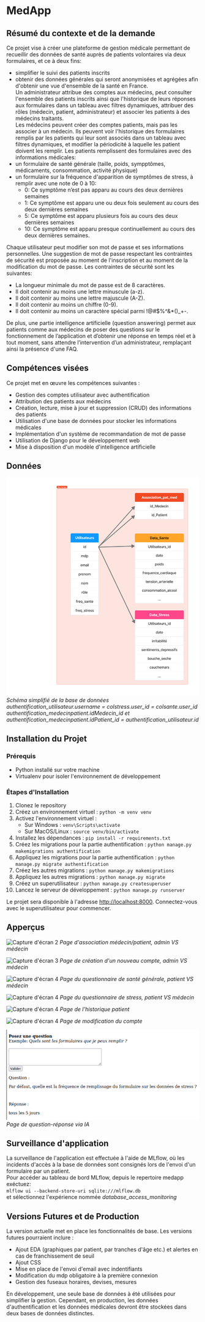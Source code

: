 # MedApp


## Résumé du contexte et de la demande

Ce projet vise à créer une plateforme de gestion médicale permettant de recueillir des données de santé auprès de patients volontaires via deux formulaires, et ce à deux fins:
- simplifier le suivi des patients inscrits
- obtenir des données générales qui seront anonymisées et agrégées afin d'obtenir une vue d'ensemble de la santé en France.  
Un administrateur attribue des comptes aux médecins, peut consulter l'ensemble des patients inscrits ainsi que l'historique de leurs réponses aux formulaires dans un tableau avec filtres dynamiques, attribuer des rôles (médecin, patient, administrateur) et associer les patients à des médecins traitants.  
Les médecins peuvent créer des comptes patients, mais pas les associer à un médecin. Ils peuvent voir l'historique des formulaires remplis par les patients qui leur sont associés dans un tableau avec filtres dynamiques, et modifier la périodicité à laquelle les patient doivent les remplir.
Les patients remplissent des formulaires avec des informations médicales:
- un formulaire de santé générale (taille, poids, sympptômes, médicaments, consommation, activité physique)
- un formulaire sur la fréquence d'apparition de symptômes de stress, à remplir avec une note de 0 à 10:
	- 0: Ce symptôme n’est pas apparu au cours des deux dernières semaines
	- 1: Ce symptôme est apparu une ou deux fois seulement au cours des deux dernières semaines
	- 5: Ce symptôme est apparu plusieurs fois au cours des deux dernières semaines
	- 10: Ce symptôme est apparu presque continuellement au cours des deux dernières semaines.  

Chaque utilisateur peut modifier son mot de passe et ses informations personnelles. Une suggestion de mot de passe respectant les contraintes de sécurité est proposée au moment de l'inscription et au moment de la modification du mot de passe. Les contraintes de sécurité sont les suivantes:
- La longueur minimale du mot de passe est de 8 caractères.
- Il doit contenir au moins une lettre minuscule (a-z).
- Il doit contenir au moins une lettre majuscule (A-Z).
- Il doit contenir au moins un chiffre (0-9).
- Il doit contenir au moins un caractère spécial parmi !@#$%^&*()_+-.  

De plus, une partie intelligence artificielle (question answering) permet aux patients comme aux médecins de poser des questions sur le fonctionnement de l’application et d’obtenir une réponse en temps réel et à tout moment, sans attendre l’intervention d’un administrateur, remplaçant ainsi la présence d'une FAQ.

## Compétences visées

Ce projet met en œuvre les compétences suivantes :
- Gestion des comptes utilisateur avec authentification
- Attribution des patients aux médecins
- Création, lecture, mise à jour et suppression (CRUD) des informations des patients
- Utilisation d'une base de données pour stocker les informations médicales
- Implémentation d'un système de recommandation de mot de passe
- Utilisation de Django pour le développement web
- Mise à disposition d'un modèle d'intelligence artificielle

## Données

![Capture d'écran 1](https://github.com/meowd18/medapp/blob/resolve/img/double_db.jpg)
*Schéma simplifié de la base de données*  
*authentification_utilisateur.username = colstress.user_id = colsante.user_id*  
*authentification_medecinpatient.idMedecin_id et authentification_medecinpatient.idPatient_id = authentification_utilisateur.id*

## Installation du Projet

### Prérequis
- Python installé sur votre machine
- Virtualenv pour isoler l'environnement de développement

### Étapes d'Installation
1. Clonez le repository
2. Créez un environnement virtuel : `python -m venv venv`
3. Activez l'environnement virtuel :
    - Sur Windows : `venv\Scripts\activate`
    - Sur MacOS/Linux : `source venv/bin/activate`
4. Installez les dépendances : `pip install -r requirements.txt`
5. Créez les migrations pour la partie authentification : `python manage.py makemigrations authentification`
6. Appliquez les migrations pour la partie authentification : `python manage.py migrate authentification`
7. Créez les autres migrations : `python manage.py makemigrations`
6. Appliquez les autres migrations : `python manage.py migrate`
8. Créez un superutilisateur : `python manage.py createsuperuser`
9. Lancez le serveur de développement : `python manage.py runserver`

Le projet sera disponible à l'adresse [http://localhost:8000](http://localhost:8000). Connectez-vous avec le superutilisateur pour commencer.

## Apperçus

![Capture d'écran 2](https://github.com/meowd18/medapp/blob/resolve/img/association.png)
*Page d'association médecin/patient, admin VS médecin*

![Capture d'écran 3](https://github.com/meowd18/medapp/blob/resolve/img/nouveau_compte.png)
*Page de création d'un nouveau compte, admin VS médecin*

![Capture d'écran 4](https://github.com/meowd18/medapp/blob/resolve/img/sante_generale.png)
*Page du questionnaire de santé générale, patient VS médecin*

![Capture d'écran 4](https://github.com/meowd18/medapp/blob/resolve/img/stress.png)
*Page du questionnaire de stress, patient VS médecin*

![Capture d'écran 4](https://github.com/meowd18/medapp/blob/resolve/img/historique.png)
*Page de l'historique patient*

![Capture d'écran 4](https://github.com/meowd18/medapp/blob/resolve/img/mon_compte.png)
*Page de modification du compte*

![Capture d'écran 5](https://github.com/meowd18/medapp/blob/resolve/img/q_and_a.png)
*Page de question-réponse via IA*

## Surveillance d'application

La surveillance de l'application est effectuée à l'aide de MLflow, où les incidents d'accès à la base de données sont consignés lors de l'envoi d'un formulaire par un patient.  
Pour accéder au tableau de bord MLflow, depuis le repertoire medapp exéctuez:  
`mlflow ui --backend-store-uri sqlite:///mlflow.db`  
et sélectionnez l'expérience nommée *database_access_monitoring*

## Versions Futures et de Production

La version actuelle met en place les fonctionnalités de base. Les versions futures pourraient inclure :
- Ajout EDA (graphiques par patient, par tranches d'âge etc.) et alertes en cas de franchissement de seuil
- Ajout CSS
- Mise en place de l'envoi d'email avec indentifiants
- Modification du mdp obligatoire à la première connexion
- Gestion des fuseaux horaires, devises, mesures

En développement, une seule base de données à été utilisées pour simplifier la gestion. Cependant, en production, les données d'authentification et les données médicales devront être stockées dans deux bases de données distinctes.
